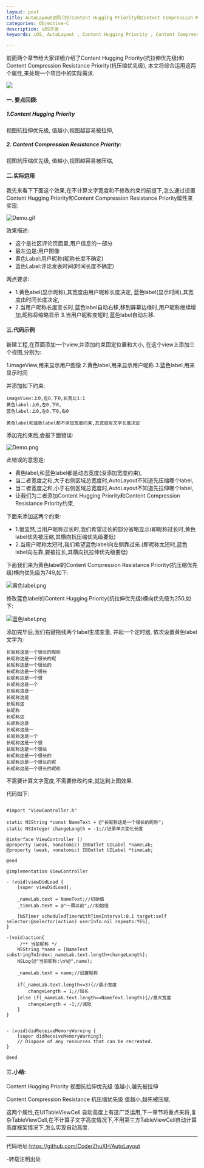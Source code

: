```yaml
---
layout: post
title: AutoLayout进阶(四)Content Hugging Priority和Content Compression Resistance Priority综合运用
categories: Objective-C
description: iOS开发
keywords: iOS, AutoLayout , Content Hugging Priority , Content Compression Resistance Priority

---
```


前面两个章节给大家详细介绍了Content Hugging Priority(抗拉伸优先级)和Content Compression Resistance Priority(抗压缩优先级),
本文将综合运用这两个属性,来处理一个项目中的实际需求.

![](http://upload-images.jianshu.io/upload_images/2229730-e9c6ad66447fc5c0.png?imageMogr2/auto-orient/strip%7CimageView2/2/w/1240)

####  一.  要点回顾:
#####  1.Content Hugging Priority
视图抗拉伸优先级,
值越小,视图越容易被拉伸,


#####  2.  Content Compression Resistance Priority:
视图抗压缩优先级,
值越小,视图越容易被压缩,


####  二.实际运用

我先来看下下面这个效果,在不计算文字宽度和不修改约束的前提下,怎么通过设置Content Hugging Priority和Content Compression Resistance Priority属性来实现:

![Demo.gif](http://upload-images.jianshu.io/upload_images/2229730-ef5dffff64c420e5.gif?imageMogr2/auto-orient/strip%7CimageView2/2/w/1240)

效果描述:

*  这个是社区评论页面里,用户信息的一部分
*  最左边是:用户图像
*  黄色Label:用户昵称(昵称长度不确定)
*  蓝色Label:评论发表时间(时间长度不确定)

两点要求:

*  1.黄色abel(显示昵称),其宽度由用户昵称长度决定,
    蓝色label(显示时间),其宽度由时间长度决定,
*  2.当用户昵称长度变长时,蓝色label自动右移,移到屏幕边缘时,用户昵称继续增加,昵称将缩略显示
    3.当用户昵称变短时,蓝色label自动左移.

####  三.代码示例
新建工程,在页面添加一个view,并添加约束固定位置和大小,
在这个view上添加三个视图,分别为:

1.imageView,用来显示用户图像
2.黄色label,用来显示用户昵称
3.蓝色label,用来显示时间

并添加如下约束:

```objc
imageView:上0,左0,下0,长宽比1:1
黄色label:上0,左0,下0,
蓝色label:上0,左0,下0,右0

黄色label和蓝色label都不添加宽度约束,其宽度有文字长度决定
```
添加完约束后,会报下面错误:

![Demo.png](http://upload-images.jianshu.io/upload_images/2229730-c4ff47b3950006f1.png?imageMogr2/auto-orient/strip%7CimageView2/2/w/1240)

此错误的意思是:

*  黄色label,和蓝色label都是动态宽度(没添加宽度约束),
*  当二者宽度之和,大于右侧区域总宽度时,AutoLayout不知道先压缩哪个label,
*  当二者宽度之和,小于右侧区域总宽度时,AutoLayout不知道先拉伸哪个label,
*  让我们为二者添加Content Hugging Priority和Content Compression Resistance Priority约束,

下面来添加这两个约束:

*  1.很显然,当用户昵称过长时,我们希望过长的部分省略显示(即昵称过长时,黄色label优先被压缩,其横向抗压缩优先级要低)
*  2.当用户昵称太短时,我们希望蓝色label向左侧靠过来.(即昵称太短时,蓝色label向左靠,要被拉长,其横向抗拉伸优先级要低)

下面我们来为黄色label的Content Compression Resistance Priority(抗压缩优先级)横向优先级为749,如下:

![黄色label.png](http://upload-images.jianshu.io/upload_images/2229730-6fbeaa427f73e3ae.png?imageMogr2/auto-orient/strip%7CimageView2/2/w/1240)

修改蓝色label的Content Hugging Priority(抗拉伸优先级)横向优先级为250,如下:

![蓝色label.png](http://upload-images.jianshu.io/upload_images/2229730-77bf5877d876381e.png?imageMogr2/auto-orient/strip%7CimageView2/2/w/1240)

添加完毕后,我们右键拖线两个label生成变量,
并起一个定时器,
依次设置黄色label文字为:
```objc
长昵称这是一个很长的昵称
长昵称这是一个很长的昵
长昵称这是一个很长的
长昵称这是一个很长
长昵称这是一个很
长昵称这是一个
长昵称这是一
长昵称这是
长昵称这
长昵称
长昵称这
长昵称这是
长昵称这是一
长昵称这是一个
长昵称这是一个很
长昵称这是一个很长
长昵称这是一个很长的
长昵称这是一个很长的昵
长昵称这是一个很长的昵称
```
不需要计算文字宽度,不需要修改约束,就达到上图效果.

代码如下:

```objc

#import "ViewController.h"

static NSString *const NameText = @"长昵称这是一个很长的昵称";
static NSInteger changeLength = -1;//记录单次变化长度

@interface ViewController ()
@property (weak, nonatomic) IBOutlet UILabel *nameLab;
@property (weak, nonatomic) IBOutlet UILabel *timeLab;

@end

@implementation ViewController

- (void)viewDidLoad {
    [super viewDidLoad];
    
    _nameLab.text = NameText;//初始值
    _timeLab.text = @"一周以前";//初始值

    [NSTimer scheduledTimerWithTimeInterval:0.1 target:self selector:@selector(action) userInfo:nil repeats:YES];
}

-(void)action{
     /** 当前昵称 */
    NSString *name = [NameText substringToIndex:_nameLab.text.length+changeLength];
    NSLog(@"当前昵称:\n%@",name);
    
    _nameLab.text = name;//设置昵称
    
    if(_nameLab.text.length<=3){//最小宽度
        changeLength = 1;//加长
    }else if(_nameLab.text.length==NameText.length){//最大宽度
        changeLength = -1;//减短
    }
}


- (void)didReceiveMemoryWarning {
    [super didReceiveMemoryWarning];
    // Dispose of any resources that can be recreated.
}

@end

```

####  三.小结:

Content Hugging Priority 视图抗拉伸优先级
值越小,越先被拉伸

Content Compression Resistance 抗压缩优先级
值越小,越先被压缩,

这两个属性,在UITableViewCell 自动高度上有这广泛运用,下一章节将重点来将,复杂TableViewCell,在不计算子文字高度情况下,不用第三方TableViewCell自动计算高度框架情况下,怎么实现自动高度.

----------------------
代码地址:<https://github.com/CoderZhuXH/AutoLayout>


-转载注明出处